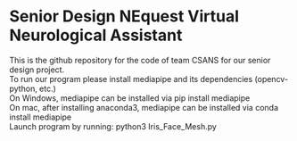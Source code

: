 # Senior Design NEquest Virtual Neurological Assistant 
This is the github repository for the code of team CSANS for our senior design project.  <br/>
To run our program please install mediapipe and its dependencies (opencv-python, etc.) <br/>
On Windows, mediapipe can be installed via pip install mediapipe <br/>
On mac, after installing anaconda3, mediapipe can be installed via conda install mediapipe <br/>
Launch program by running: python3 Iris_Face_Mesh.py <br/>


